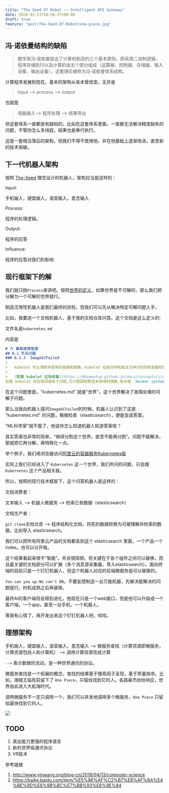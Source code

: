 ```yaml
---
title: "The Seed Of Robot —— Intelligent API Gateway"
date: 2020-03-21T20:56:37+08:00
draft: true
feature: "post/The-Seed-Of-Robot/one-piece.jpg"
---
```


## 冯·诺依曼结构的缺陷

> 数学家冯·诺依曼提出了计算机制造的三个基本原则，即采用二进制逻辑、程序存储执行以及计算机由五个部分组成（运算器、控制器、存储器、输入设备、输出设备），这套理论被称为冯·诺依曼体系结构。

计算程序发展到现在，基本的架构从来未曾改变。无非是
> input --> process --> output

也就是
> 电脑输入--> 程序处理 --> 结果导出

但这套体系一直都是有缺陷的。比如在这套体系里面，一直都无法解决精度缺失的问题，不管你怎么多线程，结果也是串行执行。

这是一套相当落后的架构，但我们不得不使用他。并在他基础上逐渐改进，直至新的技术突破。

## 下一代机器人架构

按照 [The-Seed](https://github.com/p-program/The-Seed) 理念设计的机器人，架构应当是这样的：

Input:

手机输入，键盘输入，语音输入，意念输入

Process:

程序的处理逻辑。

Output:

程序的应答

Influence:

程序的应答对我们的影响

## 现行框架下的解

我们就只挑`Process`来讲吧。按照[世界的定义](https://github.com/p-program/The-Seed/blob/master/world.md)，如果世界是不可解的，那么我们把分解为一个可解的世界就行。

制造泛用性机器人是我们最终的目标，但我们可以先从解决特定可解问题入手。

比如，我要造一个文档机器人，基于我的文档仓库问答。这个文档是这么定义的:

文件名是`kubernetes.md`

内容是

```markdown
# 六 集群故障管理
## 6.1 节点问题
### 6.1.3  ImageGCFailed
> 
>   kubelet 可以清除未使用的容器和镜像。kubelet 在每分钟和每五分钟分别回收容器和镜像。
> 
>   [配置 kubelet 垃圾收集](https://k8smeetup.github.io/docs/concepts/cluster-administration/kubelet-garbage-collection/)
但是 kubelet 的垃圾回收有个问题,它只能回收那些未使用的镜像,有点像 `docker system prune`,然而观察发现,那些死掉的容器不是最大的问题,正在运行的容器才是更大的问题.如果ImageGCFailed一直发生,而容器使用的ephemeral-storage/hostpath(宿主目录)越发增多,最终将会导致更严重的DiskPressure问题,波及节点上所有容器.
```

在这个问题里面，"kubernetes.md" 就是"世界"。这个世界解决了故障处理的可解子问题。

那么当我向机器人提问`ImageGCFailed`的时候，机器人认识到了这是 "kubernetes.md" 的问题，略微检索（elasticsearch），便能变成答案。

“ML科学家”就不服了，他说你怎么知道机器人知道答案呢？

其实答案也非常的简单。“继续分割这个世界，直至不能再分割”。问题不能解决，那就把它再分解，再特殊化一点。

举个例子。我们用浏览器访问[阿里云的容器服务Kubernetes版](https://help.aliyun.com/product/85222.html)

实际上我们已经进入了 `Kubernetes` 这一个世界，我们所问的问题，只会跟 `Kubernetes` 这个产品相关联。

所以，按照的现行技术框架下，这个问答机器人是这样的：

文档消费者：

文本输入 --> 机器人微服务 --> 检索已有数据（elasticsearch）

文档生产者：

`git clone`文档仓库 --> 程序结构化文档，将死的数据转换为可被理解并检索的数据，比如导入 elasticsearch。

我们可以把所有阿里云产品的文档都丢到这个 elasticsearch 里面，一个产品一个 index。也可以分开做。

这个结果看起来很不“智能”，并且很简陋。但关键在于各个组件之间可以替换，而且最关键的文档部分可以扩展（多个消息源采集器，导入elasticsearch）。面向终端的目前只是一个钉钉机器人，但这个机器人对应的后端微服务是可以替换的。

`You can you up.No can't BB`。不要妄想制造一台万能机器，先解决能解决的问题就行。时机成熟之后再替换。

最终AI的客户端将会得到进化，他现在只是一个web接口，但是他可以升级成一个客户端，一个app，甚至一台手机，一个机器人。

等我有心情了，再开发出来这个钉钉机器人吧，哈哈。

## 理想架构

手机输入，键盘输入，语音输入，意念输入
--> 
微服务查找（计算资源即微服务，计算资源包括人和计算机）
-->
调用计算资源完成计算

`-->` 表示数据的流动，是一种世界通讯的协议。

微服务查找是一个拓展的概念，查找的结果基于搜索因子呈现，基于质量排序。比如，海贼王临死前留下了 `One Piece`，只留给找到它的人。各路豪杰纷纷响应，世界由此进入大航海时代。

调用微服务不一定只调用一个，我们可以并发地调用多个微服务，`One Piece` 只留给最快找到它的人。

![](/image/post/The-Seed-Of-Robot/one-piece.jpg)

## TODO

1. 表达能力更强的程序语言
1. 新的世界级通讯协议
1. VR技术

参考链接

1. http://www.yinwang.org/blog-cn/2018/04/13/computer-science
1. https://baike.baidu.com/item/%E5%86%AF%C2%B7%E8%AF%BA%E4%BE%9D%E6%9B%BC%E7%BB%93%E6%9E%84